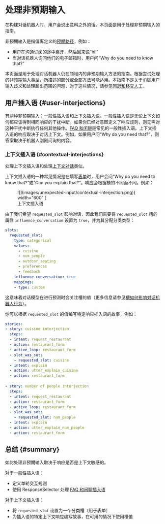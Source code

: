 # 处理非预期输入

在构建对话机器人时，用户会说出意料之外的话。本页面是用于处理非预期输入的指南。

非预期输入是指偏离定义的[预期路径](glossary.md#happy--unhappy-paths)，例如：

- 用户在沟通订阅的途中离开，然后回来说“hi!”
- 当对话机器人询问他们的电子邮箱时，用户问“Why do you need to know that?”

本页面是用于处理对话机器人仍在领域内的非预期输入方法的指南。根据尝试处理的非预期输入类型，所描述的部分或全部方法可能适用。本指南不是关于消除用户输入歧义和处理超出范围的问题，对于这些情况，请参见[回退和移交人工](fallback-handoff.md)。

## 用户插入语 {#user-interjections}

有两种非预期输入：一般性插入语和上下文插入语。一般性插入语是无论上下文如何都应该得到相同响应的干扰中断。如果你已经对意图定义了响应规则，则无需对这种干扰中断执行任何其他操作。[FAQ 和闲聊](chitchat-faqs.md)是常见的一般性插入语。上下文插入语的响应取决于对话上下文。例如，如果用户问“Why do you need that?”，则答案取决于机器人刚刚问询的内容。

### 上下文插入语 {#contextual-interjections}

处理上下文插入语和处理[上下文对话](contextual-conversations.md)类似。

上下文插入语的一种常见情况是在填写[表单](forms.md)时，用户会问“Why do you need to know that?”或“Can you explain that?”。响应会根据槽的不同而不同。例如：

<figure markdown>
  ![](images/unexpected-input/contextual-interjection.png){ width="600" }
  <figcaption>上下文插入语</figcaption>
</figure>

由于我们希望 `requested_slot` 影响对话，因此我们需要将 `requested_slot` 槽的属性 `influence_conversation` 设置为 `true`，并为其分配分类类型：

```yaml title='domain.yml'
slots:
  requested_slot:
    type: categorical
    values:
      - cuisine
      - num_people
      - outdoor_seating
      - preferences
      - feedback
    influence_conversation: true
    mappings:
    - type: custom
```

这意味着对话模型在进行预测时会关注槽的值（更多信息请参见[槽如何影响对话机器人行为](domain.md#slots-and-conversation-behavior)）。

你可以根据 `requested_slot` 的值编写特定响应插入语的故事，例如：

```yaml title='stories.yml'
stories:
- story: cuisine interjection
  steps:
  - intent: request_restaurant
  - action: restaurant_form
  - active_loop: restaurant_form
  - slot_was_set:
    - requested_slot: cuisine
  - intent: explain
  - action: utter_explain_cuisine
  - action: restaurant_form

- story: number of people interjection
  steps:
  - intent: request_restaurant
  - action: restaurant_form
  - active_loop: restaurant_form
  - slot_was_set:
    - requested_slot: num_people
  - intent: explain
  - action: utter_explain_num_people
  - action: restaurant_form
```

## 总结 {#summary}

如何处理非预期输入取决于响应是否是上下文敏感的。

对于一般性插入语：

- 定义单轮交互规则
- 使用 ResponseSelector 处理 [FAQ 和闲聊插入语](chitchat-faqs.md)

对于上下文插入语：

- 将 `requested_slot` 设置为一个分类槽（用于表单）
- 为插入语的特定上下文响应编写故事，在可用的情况下使用槽值
